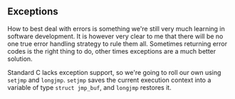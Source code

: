 ## Exceptions
How to best deal with errors is something we're still very much learning in software development. It is however very clear to me that there will be no one true error handling strategy to rule them all. Sometimes returning error codes is the right thing to do, other times exceptions are a much better solution.

Standard C lacks exception support, so we're going to roll our own using `setjmp` and `longjmp`. `setjmp` saves the current execution context into a variable of type `struct jmp_buf`, and `longjmp` restores it.